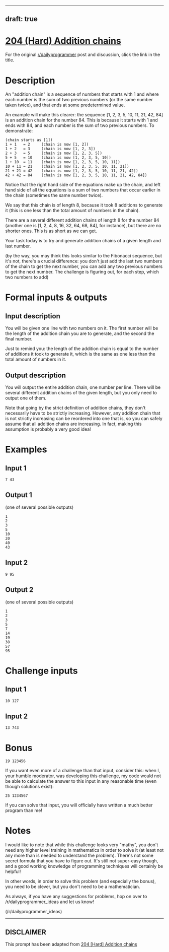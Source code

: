 ---
draft: true
----

# [204 (Hard) Addition chains](https://www.reddit.com/r/dailyprogrammer/comments/2y5ziw/20150306_challenge_204_hard_addition_chains/)

For the original [r/dailyprogrammer](https://www.reddit.com/r/dailyprogrammer/) post and discussion, click the link in the title.

# Description
An "addition chain" is a sequence of numbers that starts with 1 and where each number is the sum of two previous numbers (or the same number taken twice), and that ends at some predetermined value. 

An example will make this clearer: the sequence [1, 2, 3, 5, 10, 11, 21, 42, 84] is an addition chain for the number 84. This is because it starts with 1 and ends with 84, and each number is the sum of two previous numbers. To demonstrate:


```
(chain starts as [1])
1 + 1   = 2     (chain is now [1, 2]) 
1 + 2   = 3     (chain is now [1, 2, 3]) 
2 + 3   = 5     (chain is now [1, 2, 3, 5]) 
5 + 5   = 10    (chain is now [1, 2, 3, 5, 10]) 
1 + 10  = 11    (chain is now [1, 2, 3, 5, 10, 11]) 
10 + 11 = 21    (chain is now [1, 2, 3, 5, 10, 11, 21]) 
21 + 21 = 42    (chain is now [1, 2, 3, 5, 10, 11, 21, 42]) 
42 + 42 = 84    (chain is now [1, 2, 3, 5, 10, 11, 21, 42, 84])
```
Notice that the right hand side of the equations make up the chain, and left hand side of all the equations is a sum of two numbers that occur earlier in the chain (sometimes the same number twice). 

We say that this chain is of length 8, because it took 8 additions to generate it (this is one less than the total amount of numbers in the chain). 

There are a several different addition chains of length 8 for the number 84 (another one is [1, 2, 4, 8, 16, 32, 64, 68, 84], for instance), but there are no shorter ones. This is as short as we can get. 

Your task today is to try and generate addition chains of a given length and last number. 

(by the way, you may think this looks similar to the Fibonacci sequence, but it's not, there's a crucial difference: you don't just add the last two numbers of the chain to get the next number, you can add any two previous numbers to get the next number. The challenge is figuring out, for each step, which two numbers to add)

# Formal inputs & outputs
## Input description
You will be given one line with two numbers on it. The first number will be the length of the addition chain you are to generate, and the second the final number. 

Just to remind you: the length of the addition chain is equal to the number of additions it took to generate it, which is the same as one less than the total amount of numbers in it.  

## Output description
You will output the entire addition chain, one number per line. There will be several different addition chains of the given length, but you only need to output one of them. 

Note that going by the strict definition of addition chains, they don't necessarily have to be strictly increasing. However, any addition chain that is not strictly increasing can be reordered into one that is, so you can safely assume that all addition chains are increasing. In fact, making this assumption is probably a very good idea! 

# Examples
## Input 1

```
7 43
```
## Output 1
(one of several possible outputs)


```
1
2
3
5
10
20
40
43
```
## Input 2

```
9 95
```
## Output 2
(one of several possible outputs)


```
1
2
3
5
7
14
19
38
57
95
```
# Challenge inputs
## Input 1

```
10 127
```
## Input 2

```
13 743
```
# Bonus

```
19 123456
```
If you want even more of a challenge than that input, consider this: when I, your humble moderator, was developing this challenge, my code would not be able to calculate the answer to this input in any reasonable time (even though solutions exist): 


```
25 1234567
```
If you can solve that input, you will officially have written a much better program than me!

# Notes
I would like to note that while this challenge looks very "mathy", you don't need any higher level training in mathematics in order to solve it (at least not any more than is needed to understand the problem). There's not some secret formula that you have to figure out. It's still not super-easy though, and a good working knowledge of programming techniques will certainly be helpful!

In other words, in order to solve this problem (and especially the bonus), you need to be clever, but you don't need to be a mathematician. 

As always, if you have any suggestions for problems, hop on over to /r/dailyprogrammer_ideas and let us know!

(/r/dailyprogrammer_ideas)

----
## **DISCLAIMER**
This prompt has been adapted from [204 [Hard] Addition chains](https://www.reddit.com/r/dailyprogrammer/comments/2y5ziw/20150306_challenge_204_hard_addition_chains/
)
